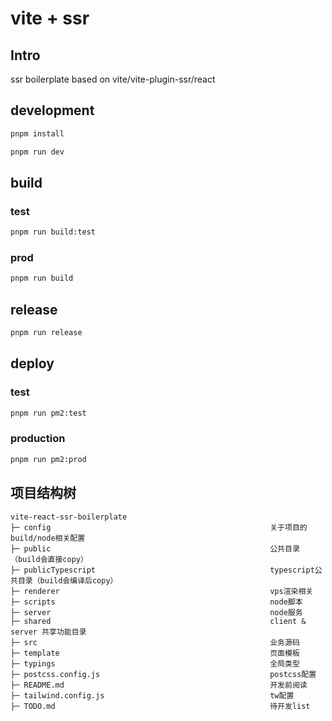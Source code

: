 # vite + ssr

## Intro

ssr boilerplate based on vite/vite-plugin-ssr/react

## development

```bash
pnpm install
```

```bash
pnpm run dev
```

## build

### test

```bash
pnpm run build:test
```

### prod

```bash
pnpm run build
```

## release

```bash
pnpm run release
```

## deploy

### test

```bash
pnpm run pm2:test
```

### production

```bash
pnpm run pm2:prod
```

## 项目结构树

```
vite-react-ssr-boilerplate
├─ config                                                 关于项目的build/node相关配置
├─ public                                                 公共目录（build会直接copy）
├─ publicTypescript                                       typescript公共目录（build会编译后copy）
├─ renderer                                               vps渲染相关
├─ scripts                                                node脚本
├─ server                                                 node服务
├─ shared                                                 client & server 共享功能目录
├─ src                                                    业务源码
├─ template                                               页面模板
├─ typings                                                全局类型
├─ postcss.config.js                                      postcss配置
├─ README.md                                              开发前阅读
├─ tailwind.config.js                                     tw配置
├─ TODO.md                                                待开发list
```
